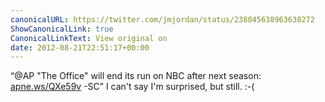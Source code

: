 ```yaml
---
canonicalURL: https://twitter.com/jmjordan/status/238045638963638272
ShowCanonicalLink: true
CanonicalLinkText: View original on
date: 2012-08-21T22:51:17+00:00
---
```

“@AP "The Office" will end its run on NBC after next season: [apne.ws/QXe59v](http://apne.ws/QXe59v) -SC” I can't say I'm surprised, but still. :-(